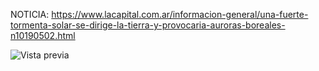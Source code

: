 NOTICIA: https://www.lacapital.com.ar/informacion-general/una-fuerte-tormenta-solar-se-dirige-la-tierra-y-provocaria-auroras-boreales-n10190502.html

![Vista previa](https://IngruuC.github.io/Prueba/images/preview.png)
